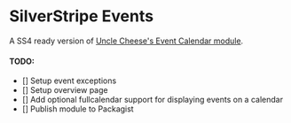 # SilverStripe Events

A SS4 ready version of [Uncle Cheese's Event Calendar module](https://github.com/unclecheese/silverstripe-event-calendar).

#### TODO:

- [] Setup event exceptions
- [] Setup overview page
- [] Add optional fullcalendar support for displaying events on a calendar
- [] Publish module to Packagist
